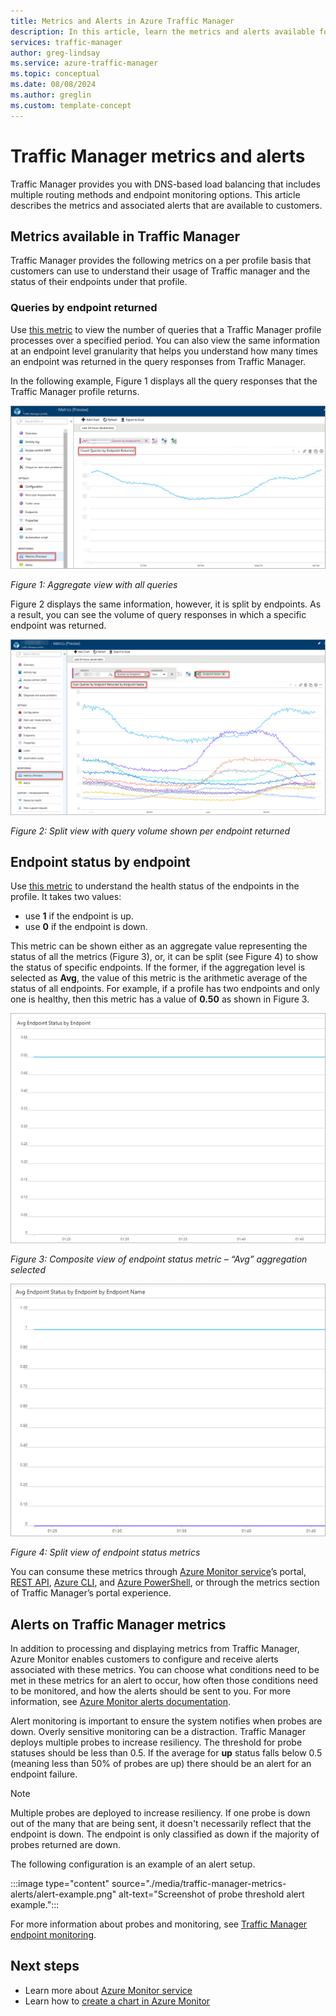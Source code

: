 ```yaml
---
title: Metrics and Alerts in Azure Traffic Manager
description: In this article, learn the metrics and alerts available for Traffic Manager in Azure.
services: traffic-manager
author: greg-lindsay
ms.service: azure-traffic-manager
ms.topic: conceptual
ms.date: 08/08/2024
ms.author: greglin
ms.custom: template-concept
---
```


# Traffic Manager metrics and alerts

Traffic Manager provides you with DNS-based load balancing that includes multiple routing methods and endpoint monitoring options. This article describes the metrics and associated alerts that are available to customers. 

## Metrics available in Traffic Manager 

Traffic Manager provides the following metrics on a per profile basis that customers can use to understand their usage of Traffic manager and the status of their endpoints under that profile.  

### Queries by endpoint returned
Use [this metric](../azure-monitor/essentials/metrics-supported.md) to view the number of queries that a Traffic Manager profile processes over a specified period. You can also view the same information at an endpoint level granularity that helps you understand how many times an endpoint was returned in the query responses from Traffic Manager.

In the following example, Figure 1 displays all the query responses that the Traffic Manager profile returns. 

  
![Aggregate view of all queries](./media/traffic-manager-metrics-alerts/traffic-manager-metrics-queries-aggregate-view.png)

*Figure 1: Aggregate view with all queries*
  
Figure 2 displays the same information, however, it is split by endpoints. As a result, you can see the volume of query responses in which a specific endpoint was returned.

![Traffic Manager metrics - split view of query volume per endpoint](./media/traffic-manager-metrics-alerts/traffic-manager-metrics-query-volume-per-endpoint.png)

*Figure 2: Split view with query volume shown per endpoint returned*

## Endpoint status by endpoint
Use [this metric](../azure-monitor/essentials/metrics-supported.md#microsoftnetworktrafficmanagerprofiles) to understand the health status of the endpoints in the profile. It takes two values:
 - use **1** if the endpoint is up.
 - use **0** if the endpoint is down.

This metric can be shown either as an aggregate value representing the status of all the metrics (Figure 3), or, it can be split (see Figure 4) to show the status of specific endpoints. If the former, if the aggregation level is selected as **Avg**, the value of this metric is the arithmetic average of the status of all endpoints. For example, if a profile has two endpoints and only one is healthy, then this metric has a value of **0.50** as shown in Figure 3. 


![Traffic Manager metrics - composite view of endpoint status](./media/traffic-manager-metrics-alerts/traffic-manager-metrics-endpoint-status-composite-view.png)

*Figure 3: Composite view of endpoint status metric – “Avg” aggregation selected*


![Traffic Manager metrics - split view of  endpoint status](./media/traffic-manager-metrics-alerts/traffic-manager-metrics-endpoint-status-split-view.png)

*Figure 4: Split view of endpoint status metrics*

You can consume these metrics through [Azure Monitor service](../azure-monitor/essentials/metrics-supported.md)’s portal, [REST API](/rest/api/monitor/), [Azure CLI](/cli/azure/monitor), and [Azure PowerShell](/powershell/module/az.applicationinsights), or through the metrics section of Traffic Manager’s portal experience.

## Alerts on Traffic Manager metrics
In addition to processing and displaying metrics from Traffic Manager, Azure Monitor enables customers to configure and receive alerts associated with these metrics. You can choose what conditions need to be met in these metrics for an alert to occur, how often those conditions need to be monitored, and how the alerts should be sent to you. For more information, see [Azure Monitor alerts documentation](../azure-monitor/alerts/alerts-metric.md).

Alert monitoring is important to ensure the system notifies when probes are down. Overly sensitive monitoring can be a distraction. Traffic Manager deploys multiple probes to increase resiliency. The threshold for probe statuses should be less than 0.5. If the average for **up** status falls below 0.5 (meaning less than 50% of probes are up) there should be an alert for an endpoint failure.

> [!NOTE]
> Multiple probes are deployed to increase resiliency. If one probe is down out of the many that are being sent, it doesn't necessarily reflect that the endpoint is down. The endpoint is only classified as down if the majority of probes returned are down.

The following configuration is an example of an alert setup.

:::image type="content" source="./media/traffic-manager-metrics-alerts/alert-example.png" alt-text="Screenshot of probe threshold alert example.":::

For more information about probes and monitoring, see [Traffic Manager endpoint monitoring](traffic-manager-monitoring.md).

## Next steps
- Learn more about [Azure Monitor service](../azure-monitor/essentials/metrics-supported.md)
- Learn how to [create a chart in Azure Monitor](../azure-monitor/essentials/analyze-metrics.md#create-a-metric-chart)
